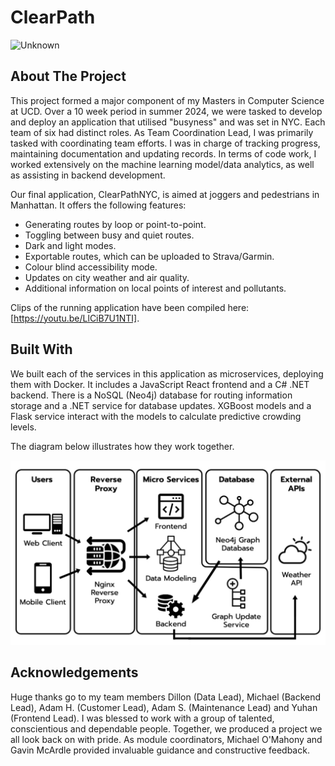 # ClearPath

![Unknown](https://github.com/user-attachments/assets/a183d7ec-b378-404c-8034-9205a2a89edb)


## About The Project

This project formed a major component of my Masters in Computer Science at UCD. Over a 10 week period in summer 2024, we were tasked to develop and deploy an application that utilised "busyness" and was set in NYC. Each team of six had distinct roles. As Team Coordination Lead, I was primarily tasked with coordinating team efforts. I was in charge of tracking progress, maintaining documentation and updating records. In terms of code work, I worked extensively on the machine learning model/data analytics, as well as assisting in backend development.

Our final application, ClearPathNYC, is aimed at joggers and pedestrians in Manhattan. It offers the following features: 
+ Generating routes by loop or point-to-point.
+ Toggling between busy and quiet routes.
+ Dark and light modes.
+ Exportable routes, which can be uploaded to Strava/Garmin.
+ Colour blind accessibility mode.
+ Updates on city weather and air quality.
+ Additional information on local points of interest and pollutants.

Clips of the running application have been compiled here: [https://youtu.be/LlCiB7U1NTI].

## Built With 

We built each of the services in this application as microservices, deploying them with Docker. It includes a JavaScript React frontend and a C# .NET backend. There is a NoSQL (Neo4j) database for routing information storage and a .NET service for database updates. XGBoost models and a Flask service interact with the models to calculate predictive crowding levels. 

The diagram below illustrates how they work together.


![images](images/diagram_bw.jpeg)

## Acknowledgements 

Huge thanks go to my team members Dillon (Data Lead), Michael (Backend Lead), Adam H. (Customer Lead), Adam S. (Maintenance Lead) and Yuhan (Frontend Lead). I was blessed to work with a group of talented, conscientious and dependable people. Together, we produced a project we all look back on with pride. 
As module coordinators, Michael O'Mahony and Gavin McArdle provided invaluable guidance and constructive feedback.

<!-- MARKDOWN LINKS & IMAGES -->
